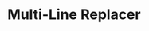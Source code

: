 ---
title: Multi-Line Replacer
direct_url: https://github.com/caleb531/multi-line-replacer
category: programs
description: Replace multi-line hunks of code without escaping or indentation hassles
---